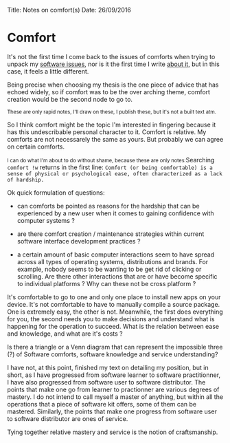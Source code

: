 Title: Notes on comfort(s)
Date: 26/09/2016

# Comfort

It's not the first time I come back to the issues of comforts when trying to unpack my [software issues](https://pzwiki.wdka.nl/mediadesign/User:Colm/RWRM-year2-Position#research_field), nor is it the first time I write [about it](https://pzwiki.wdka.nl/mediadesign/User:Colm/RW%26RS-cyclical-comfort-text-on-methods#on_comfort), but in this case, it feels a little different.

Being precise when choosing my thesis is the one piece of advice that has echoed widely, so if comfort was to be the over arching theme, comfort creation would be the second node to go to.

<small>These are only rapid notes, I'll draw on these, I publish these, but it's not a built text atm.</small>

So I think comfort might be the topic I'm interested in fingering because it has this undescribable personal character to it. Comfort is relative. My comforts are not necessarely the same as yours. But probably we can agree on certain comforts.

<small>I can do what I'm about to do without shame, because these are only notes:</small>Searching `comfort !w` returns in the first line: `Comfort (or being comfortable) is a sense of physical or psychological ease, often characterized as a lack of hardship.`

Ok quick formulation of questions:

* can comforts be pointed as reasons for the hardship that can be experienced by a new user when it comes to gaining confidence with computer systems ?

* are there comfort creation / maintenance strategies within current software interface development practices ?

* a certain amount of basic computer interactions seem to have spread across all types of operating systems, distributions and brands. For example, nobody seems to be wanting to be get rid of clicking or scrolling. Are there other interactions that are or have become specific to individual platforms ? Why can these not be cross platform ?

It's comfortable to go to one and only one place to install new apps on your device. It's not comfortable to have to manually compile a source package. One is extremely easy, the other is not. Meanwhile, the first does everything for you, the second needs you to make decisions and understand what is happening for the operation to succeed. What is the relation between ease and knowledge, and what are it's costs ?

Is there a triangle or a Venn diagram that can represent the impossible three (?) of Software comforts, software knowledge and service understanding?

I have not, at this point, finished my text on detailing my position, but in short, as I have progressed from software learner to software practitionner, I have also progressed from software user to software distributor. The points that make one go from learner to practionner are various degrees of mastery. I do not intend to call myself a master of anything, but within all the operations that a piece of software kit offers, some of them can be mastered. Similarly, the points that make one progress from software user to software distributor are ones of service.

Tying together relative mastery and service is the notion of craftsmanship.
